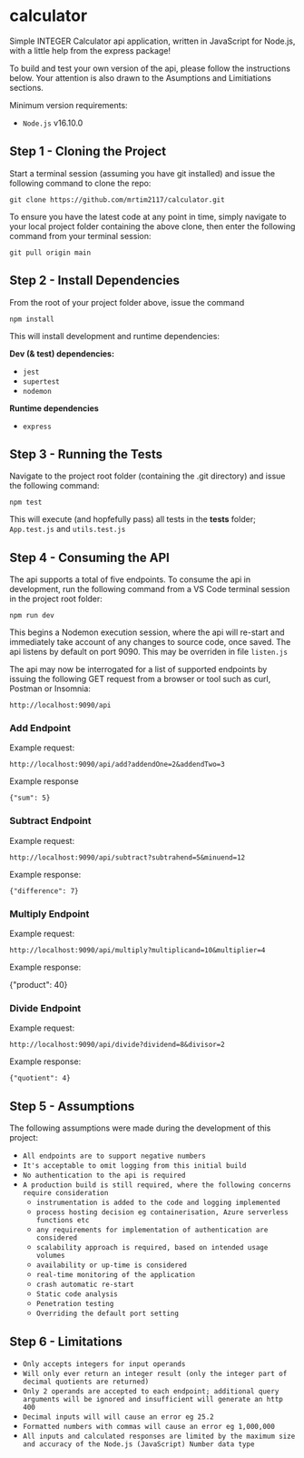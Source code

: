 # calculator

Simple INTEGER Calculator api application, written in JavaScript for Node.js, with a little help from the express package!

To build and test your own version of the api, please follow the instructions below. Your attention is also drawn to the Asumptions and Limitiations sections.

Minimum version requirements:

- `Node.js` v16.10.0

## Step 1 - Cloning the Project

Start a terminal session (assuming you have git installed) and issue the following command to clone the repo:

`git clone https://github.com/mrtim2117/calculator.git`

To ensure you have the latest code at any point in time, simply navigate to your local project folder containing the above clone, then enter the following command from your terminal session:

`git pull origin main`

## Step 2 - Install Dependencies

From the root of your project folder above, issue the command

`npm install`

This will install development and runtime dependencies:

**Dev (& test) dependencies:**

- `jest`
- `supertest`
- `nodemon`

**Runtime dependencies**

- `express`

## Step 3 - Running the Tests

Navigate to the project root folder (containing the .git directory) and issue the following command:

`npm test`

This will execute (and hopfefully pass) all tests in the **tests** folder; `App.test.js` and `utils.test.js`

## Step 4 - Consuming the API

The api supports a total of five endpoints. To consume the api in development, run the following command from a VS Code terminal session in the project root folder:

`npm run dev`

This begins a Nodemon execution session, where the api will re-start and immediately take account of any changes to source code, once saved. The api listens by default on port 9090. This may be overriden in file `listen.js`

The api may now be interrogated for a list of supported endpoints by issuing the following GET request from a browser or tool such as curl, Postman or Insomnia:

`http://localhost:9090/api`

### Add Endpoint

Example request:

`http://localhost:9090/api/add?addendOne=2&addendTwo=3`

Example response

`{"sum": 5}`

### Subtract Endpoint

Example request:

`http://localhost:9090/api/subtract?subtrahend=5&minuend=12`

Example response:

`{"difference": 7}`

### Multiply Endpoint

Example request:

`http://localhost:9090/api/multiply?multiplicand=10&multiplier=4`

Example response:

{"product": 40}

### Divide Endpoint

Example request:

`http://localhost:9090/api/divide?dividend=8&divisor=2`

Example response:

`{"quotient": 4}`

## Step 5 - Assumptions

The following assumptions were made during the development of this project:

- `All endpoints are to support negative numbers`
- `It's acceptable to omit logging from this initial build`
- `No authentication to the api is required`
- `A production build is still required, where the following concerns require consideration`
  - `instrumentation is added to the code and logging implemented`
  - `process hosting decision eg containerisation, Azure serverless functions etc`
  - `any requirements for implementation of authentication are considered`
  - `scalability approach is required, based on intended usage volumes`
  - `availability or up-time is considered`
  - `real-time monitoring of the application`
  - `crash automatic re-start `
  - `Static code analysis`
  - `Penetration testing`
  - `Overriding the default port setting`

## Step 6 - Limitations

- `Only accepts integers for input operands`
- `Will only ever return an integer result (only the integer part of decimal quotients are returned)`
- `Only 2 operands are accepted to each endpoint; additional query arguments will be ignored and insufficient will generate an http 400`
- `Decimal inputs will will cause an error eg 25.2`
- `Formatted numbers with commas will cause an error eg 1,000,000`
- `All inputs and calculated responses are limited by the maximum size and accuracy of the Node.js (JavaScript) Number data type`
